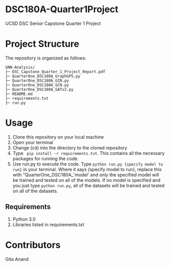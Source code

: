 # DSC180A-Quarter1Project
UCSD DSC Senior Capstone Quarter 1 Project

# Project Structure
The repository is organized as follows:
```
GNN-Analysis/
├─ DSC_Capstone_Quarter_1_Project_Report.pdf
├─ QuarterOne_DSC180A_GraphGPS.py
├─ QuarterOne_DSC180A_GIN.py
├─ QuarterOne_DSC180A_GCN.py
├─ QuarterOne_DSC180A_GATv2.py
├─ README.md
├─ requirements.txt
├─ run.py
```
# Usage
1. Clone this repository on your local machine
2. Open your terminal
3. Change (cd) into the directory to the cloned repository
4. Type  ``` pip install -r requirements.txt```. This contains all the necessary packages for running the code.
5. Use run.py to execute the code. Type ```python run.py {specify model to run}``` in your terminal. Where it says {specify model to run}, replace this with "QuarterOne_DSC180A_'model' and only the specified model will be trained and tested on all of the models. If no model is specified and you just type ```python run.py```, all of the datasets will be trained and tested on all of the datasets.

## Requirements
1) Python 3.0
2) Libraries listed in requirements.txt

# Contributors
Gita Anand
